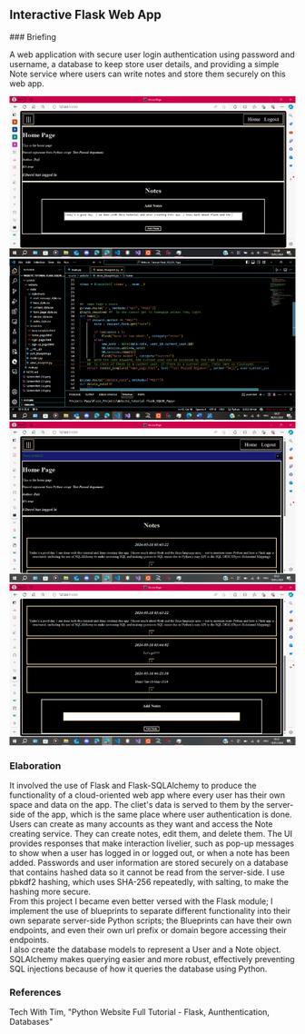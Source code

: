 <h2 class="title">  Interactive Flask Web App
</h2>
### Briefing
<p class="briefing">
A web application with secure user login authentication using password and username, a database to keep store user details, and providing a simple Note service where users can write notes and store them securely on this web app.
<br>
<!-- Date Started:  -->
</p>

<div id="main_image">
    <img src="data/PYTHON/flask_web_app/resources/flask_web_app_res_1.png"/>
    <img src="data/PYTHON/flask_web_app/resources/flask_web_app_code_1.png"/>
    <img src="data/PYTHON/flask_web_app/resources/flask_web_app_res_2.png"/>
    <img src="data/PYTHON/flask_web_app/resources/flask_web_app_res_3.png"/>

</div>



### Elaboration
<p class="elaboration">
It involved the use of Flask and Flask-SQLAlchemy to produce the functionality of a cloud-oriented web app where every user has their own space and data on the app. The cliet's data is served to them by the server-side of the app, which is the same place where user authentication is done. Users can create as many accounts as they want and access the Note creating service. They can create notes, edit them, and delete them.
The UI provides responses that make interaction livelier, such as pop-up messages to show when a user has logged in or logged out, or when a note has been added.
Passwords and user information are stored securely on a database that contains hashed data so it cannot be read from the server-side. I use pbkdf2 hashing, which uses SHA-256 repeatedly, with salting, to make the hashing more secure.
<br>
From this project I became even better versed with the Flask module; I implement the use of blueprints to separate different functionality into their own separate server-side Python scripts; the Blueprints can have their own endpoints, and even their own url prefix or domain begore accessing their endpoints.
<br>
I also create the database models to represent a User and a Note object. SQLAlchemy makes querying easier and more robust, effectively preventing SQL injections because of how it queries the database using Python.
</p>

###  References
<p class="references">
    Tech With Tim, "Python Website Full Tutorial - Flask, Aunthentication, Databases"
</p>